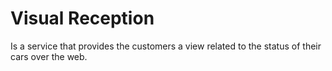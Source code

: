 # Visual Reception

Is a service that provides the customers a view related to the status of their cars over the web.
